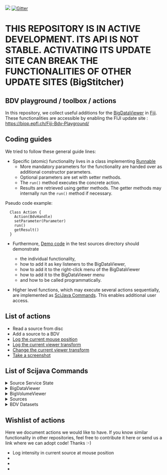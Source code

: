 [![](https://travis-ci.com/bigdataviewer/bigdataviewer-playground.svg?branch=master)](https://travis-ci.com/bigdataviewer/bigdataviewer-playground)
[![Gitter](https://badges.gitter.im/bigdataviewer-playground/community.svg)](https://gitter.im/bigdataviewer-playground/community?utm_source=badge&utm_medium=badge&utm_campaign=pr-badge)


# THIS REPOSITORY IS IN ACTIVE DEVELOPMENT. ITS API IS NOT STABLE. ACTIVATING ITS UPDATE SITE CAN BREAK THE FUNCTIONALITIES OF OTHER UPDATE SITES (BigStitcher)

## BDV playground / toolbox / actions

In this repository, we collect useful additions for the [BigDataViewer](https://imagej.net/BigDataViewer) in [Fiji](https://fiji.sc). These functionalities are accessible by enabling the FIJI update site : https://biop.epfl.ch/Fiji-Bdv-Playground/

## Coding guides
We tried to follow these general guide lines:
* Specific (atomic) functionality lives in a class implementing [Runnable](https://docs.oracle.com/javase/7/docs/api/java/lang/Runnable.html)
  * More mandatory parameters for the functionality are handed over as additional constructor parameters.
  * Optional parameters are set with setter methods.
  * The `run()` method executes the concrete action.
  * Results are retrieved using getter methods. The getter methods may internally run the `run()` method if necessary.

Pseudo code example:
```
  Class Action {
    Action(BdvHandle)
    setParameter(Parameter)
    run()
    getResult()
  }
```

* Furthermore, [Demo code](https://github.com/haesleinhuepf/bigdataviewer-playground/tree/master/src/test/src/sc/fiji/bdv) in the test sources directory should demonstrate
  * the individual functionality, 
  * how to add it as key listeners to the BigDataViewer,
  * how to add it to the right-click menu of the BigDataViewer 
  * how to add it to the BigDataViewer menu
  * and how to be called programmatically.
  
  
* Higher level functions, which may execute several actions sequentially, are implemented as [SciJava Commands](https://javadoc.scijava.org/SciJava/org/scijava/command/Command.html).
This enables additional user access.

## List of actions
* Read a source from disc
* Add a source to a BDV
* [Log the current mouse position](https://github.com/haesleinhuepf/bigdataviewer-playground/blob/master/src/test/src/sc/fiji/bdv/navigate/LogMousePositionDemo.java#L33)
* [Log the current viewer transform](https://github.com/haesleinhuepf/bigdataviewer-playground/blob/master/src/test/src/sc/fiji/bdv/navigate/ViewTransformSetAndLogDemo.java#L35)
* [Change the current viewer transform](https://github.com/haesleinhuepf/bigdataviewer-playground/blob/master/src/test/src/sc/fiji/bdv/navigate/ViewTransformSetAndLogDemo.java#L37-L40)
* [Take a screenshot](https://github.com/haesleinhuepf/bigdataviewer-playground/blob/master/src/test/src/sc/fiji/bdv/screenshot/ScreenshotDemo.java)

## List of Scijava Commands 

<details>
 <summary>Source Service State</summary>
 
### [LoadSourceAndConverterServiceState](https://github.com/bigdataviewer/bigdataviewer-playground/tree/master/src/main/java/sc/fiji/bdvpg/scijava/command/LoadSourceAndConverterServiceState.java) [BigDataViewer>Load Bdv Playground State (experimental)]
#### Input
* [Context] **ctx**:
* [File] **file**:


### [SaveSourceAndConverterServiceState](https://github.com/bigdataviewer/bigdataviewer-playground/tree/master/src/main/java/sc/fiji/bdvpg/scijava/command/SaveSourceAndConverterServiceState.java) [BigDataViewer>Save Bdv Playground State (experimental)]
#### Input
* [Context] **ctx**:
* [File] **file**:


### [ShowSourceAndConverterServiceWindow](https://github.com/bigdataviewer/bigdataviewer-playground/tree/master/src/main/java/sc/fiji/bdvpg/scijava/command/ShowSourceAndConverterServiceWindow.java) [BigDataViewer>Show Bdv Playground Window]
#### Input
* [SourceAndConverterService] **sacs**:

</details>

<details>
 <summary>BigDataViewer</summary>

### [BdvOrthoWindowCreatorCommand](https://github.com/bigdataviewer/bigdataviewer-playground/tree/master/src/main/java/sc/fiji/bdvpg/scijava/command/bdv/BdvOrthoWindowCreatorCommand.java) [BigDataViewer>BDV>BDV - Create Orthogonal Views]
Creates 3 BDV windows with synchronized orthogonal views
#### Input
* [boolean] **drawCrosses**:Add cross overlay to show view plane locations
* [boolean] **interpolate**:Interpolate
* [int] **locationX**:X Front Window location
* [int] **locationY**:Y Front Window location
* [int] **nTimepoints**:Number of timepoints (1 for a single timepoint)
* [String] **projector**:Source Projection Mode
* [int] **screen**:Display (0 if you have one screen)
* [int] **sizeX**:Window Width
* [int] **sizeY**:Window Height
* [String] **windowTitle**:Title of BDV windows
#### Output
* [BdvHandle] **bdvhX**:
* [BdvHandle] **bdvhY**:
* [BdvHandle] **bdvhZ**:


### [BdvSetTimepointsNumberCommand](https://github.com/bigdataviewer/bigdataviewer-playground/tree/master/src/main/java/sc/fiji/bdvpg/scijava/command/bdv/BdvSetTimepointsNumberCommand.java) [BigDataViewer>BDV>BDV - Set Number Of Timepoints]
Sets the number of timepoints in one or several BDV Windows
#### Input
* [BdvHandle[]] **bdvhs**:Select BDV Windows
* [int] **numberOfTimePoints**:Number of timepoints, min = 1


### [BdvSettingsCommand](https://github.com/bigdataviewer/bigdataviewer-playground/tree/master/src/main/java/sc/fiji/bdvpg/scijava/command/bdv/BdvSettingsCommand.java) [BigDataViewer>BDV>BDV - Preferences - Set (Key) Bindings]
Sets actions linked to key / mouse event in BDV (WIP, currently not working)


### [BdvSourcesAdderCommand](https://github.com/bigdataviewer/bigdataviewer-playground/tree/master/src/main/java/sc/fiji/bdvpg/scijava/command/bdv/BdvSourcesAdderCommand.java) [BigDataViewer>BDV>BDV - Show Sources]
Adds one or several sources to an existing BDV window
#### Input
* [boolean] **adjustViewOnSource**:Adjust View on Source
* [boolean] **autoContrast**:Auto Contrast
* [BdvHandle] **bdvh**:Select BDV Window
* [SourceAndConverter[]] **sacs**:Select Source(s)


### [BdvSourcesRemoverCommand](https://github.com/bigdataviewer/bigdataviewer-playground/tree/master/src/main/java/sc/fiji/bdvpg/scijava/command/bdv/BdvSourcesRemoverCommand.java) [BigDataViewer>BDV>BDV - Remove Sources From BDV]
Removes one or several sources from an existing BDV window
#### Input
* [BdvHandle] **bdvh**:
* [SourceAndConverter[]] **srcs_in**:Select Source(s)


### [BdvSourcesShowCommand](https://github.com/bigdataviewer/bigdataviewer-playground/tree/master/src/main/java/sc/fiji/bdvpg/scijava/command/bdv/BdvSourcesShowCommand.java) [BigDataViewer>BDV>BDV - Show Sources (new Bdv window)]
Displays one or several sources into a new BDV window
#### Input
* [boolean] **adjustViewOnSource**:Adjust View on Source
* [boolean] **autoContrast**:Auto Contrast
* [boolean] **interpolate**:Interpolate
* [boolean] **is2D**:Create a 2D BDV window
* [int] **nTimepoints**:Number of timepoints (1 for a single timepoint)
* [String] **projector**:
* [SourceAndConverter[]] **sacs**:Select Source(s)
* [String] **windowTitle**:Title of the new BDV window
#### Output
* [BdvHandle] **bdvh**:


### [BdvWindowCreatorCommand](https://github.com/bigdataviewer/bigdataviewer-playground/tree/master/src/main/java/sc/fiji/bdvpg/scijava/command/bdv/BdvWindowCreatorCommand.java) [BigDataViewer>BDV>BDV - Create empty BDV window]
Creates an empty BDV window
#### Input
* [boolean] **interpolate**:Interpolate
* [boolean] **is2D**:Create a 2D BDV window
* [int] **nTimepoints**:Number of timepoints (1 for a single timepoint)
* [String] **projector**:
* [String] **windowTitle**:Title of the new BDV window
#### Output
* [BdvHandle] **bdvh**:


### [MultiBdvSourcesAdderCommand](https://github.com/bigdataviewer/bigdataviewer-playground/tree/master/src/main/java/sc/fiji/bdvpg/scijava/command/bdv/MultiBdvSourcesAdderCommand.java) [BigDataViewer>BDV>BDV - Show Sources In Multiple BDV Windows]
Adds one or several sources into several existing BDV windows
#### Input
* [BdvHandle[]] **bdvhs**:Select BDV Windows
* [SourceAndConverter[]] **sacs**:Select Source(s)


### [ScreenShotMakerCommand](https://github.com/bigdataviewer/bigdataviewer-playground/tree/master/src/main/java/sc/fiji/bdvpg/scijava/command/bdv/ScreenShotMakerCommand.java) [BigDataViewer>BDV>BDV - Screenshot]
Creates a screenshot of a BDV view, the resolution can be chosen to upscale or downscale the image compared to the original window. A single RGB image resulting from the projection of all sources is displayed. Raw image data can also be exported in grayscale.
#### Input
* [BdvHandle] **bdvh**:
* [boolean] **showRawData**:Show Raw Data
* [double] **targetPixelSizeInXY**:Target Pixel Size (in XY)
* [String] **targetPixelUnit**:Pixel Size Unit


### [ViewSynchronizerCommand](https://github.com/bigdataviewer/bigdataviewer-playground/tree/master/src/main/java/sc/fiji/bdvpg/scijava/command/bdv/ViewSynchronizerCommand.java) [BigDataViewer>BDV>BDV - Synchronize Views]
Synchronizes the view of a set of BDV windows. A window popup should be closed to stop the synchronization
#### Input
* [BdvHandle[]] **bdvhs**:Select Windows to synchronize
* [boolean] **synchronizeTime**:Synchronize timepoints


### [ViewTransformLoggerCommand](https://github.com/bigdataviewer/bigdataviewer-playground/tree/master/src/main/java/sc/fiji/bdvpg/scijava/command/bdv/ViewTransformLoggerCommand.java) [BigDataViewer>BDV>BDV - Log view transform]
Outputs the current view transfrom of a BDV window into the standard IJ logger
#### Input
* [BdvHandle] **bdvh**:
* [LogService] **ls**:


### [ViewTransformatorCommand](https://github.com/bigdataviewer/bigdataviewer-playground/tree/master/src/main/java/sc/fiji/bdvpg/scijava/command/bdv/ViewTransformatorCommand.java) [BigDataViewer>BDV>BDV - Change view transform]
Applies a simple view transform (translation / rotation) to a BDV window
#### Input
* [BdvHandle] **bdvh**:Select BDV Windows
* [Double] **rotateAroundX**:Rotate around X
* [Double] **rotateAroundY**:Rotate around Y
* [Double] **rotateAroundZ**:Rotate around Z
* [Double] **translateX**:Translate in X
* [Double] **translateY**:Translate in Y
* [Double] **translateZ**:Translate in Z

</details>

<details>
 <summary>BigVolumeViewer</summary>

### [BvvSourcesAdderCommand](https://github.com/bigdataviewer/bigdataviewer-playground/tree/master/src/main/java/sc/fiji/bdvpg/scijava/command/bvv/BvvSourcesAdderCommand.java) [BigDataViewer>BVV>Show Sources in BVV]
Show sources in a BigVolumeViewer window - limited to 16 bit images
#### Input
* [boolean] **adjustViewOnSource**:Adjust View on Source
* [BvvHandle] **bvvh**:Select BVV Window(s)
* [SourceAndConverter[]] **sacs**:Select source(s)


### [BvvWindowCreatorCommand](https://github.com/bigdataviewer/bigdataviewer-playground/tree/master/src/main/java/sc/fiji/bdvpg/scijava/command/bvv/BvvWindowCreatorCommand.java) [BigDataViewer>BVV>Create Empty BVV Frame]
Creates an empty Bvv window
#### Input
* [int] **nTimepoints**:Number of timepoints (1 for a single timepoint)
* [String] **windowTitle**:Title of the new BVV window
#### Output
* [BvvHandle] **bvvh**:


</details>

<details>
 <summary>Sources</summary>

### [BasicTransformerCommand](https://github.com/bigdataviewer/bigdataviewer-playground/tree/master/src/main/java/sc/fiji/bdvpg/scijava/command/source/BasicTransformerCommand.java) [BigDataViewer>Sources>Transform>Basic Transformation]
Performs basic transformation (rotate / flip) along X Y Z axis for several sources. If global is selected, the transformation is performed relative to the global origin (0,0,0). If global is not selected, the center of each source is unchanged.
#### Input
* [String] **axis**:
* [boolean] **globalChange**:
* [SourceAndConverter[]] **sources_in**:Select source(s)
* [int] **timepoint**:
* [String] **type**:


### [BigWarpLauncherCommand](https://github.com/bigdataviewer/bigdataviewer-playground/tree/master/src/main/java/sc/fiji/bdvpg/scijava/command/source/BigWarpLauncherCommand.java) [BigDataViewer>Sources>Register>Launch BigWarp]
Starts BigWarp from existing sources
#### Input
* [String] **bigWarpName**:Window title for BigWarp
* [SourceAndConverterBdvDisplayService] **bsds**:
* [SourceAndConverter[]] **fixedSources**:Fixed Source(s)
* [SourceAndConverter[]] **movingSources**:Moving Source(s)
#### Output
* [BdvHandle] **bdvhP**:
* [BdvHandle] **bdvhQ**:
* [SourceAndConverter] **gridSource**:
* [SourceAndConverter] **warpMagnitudeSource**:
* [SourceAndConverter[]] **warpedSources**:


### [BrightnessAdjusterCommand](https://github.com/bigdataviewer/bigdataviewer-playground/tree/master/src/main/java/sc/fiji/bdvpg/scijava/command/source/BrightnessAdjusterCommand.java) [BigDataViewer>Sources>Display>Set Sources Brightness]
#### Input
* [double] **max**:
* [double] **maxSlider**:relative Maximum
* [String] **message**:
* [double] **min**:
* [double] **minSlider**:relative Minimum
* [SourceAndConverter[]] **sources**:Select Source(s)


### [ColorSourceCreatorCommand](https://github.com/bigdataviewer/bigdataviewer-playground/tree/master/src/main/java/sc/fiji/bdvpg/scijava/command/source/ColorSourceCreatorCommand.java) [BigDataViewer>Sources>Display>Create New Source (Set Color)]
Duplicate one or several sources and sets a new color for these sources
#### Input
* [ColorRGB] **color**:
* [SourceAndConverter[]] **sources_in**:Select Source(s)


### [LUTSourceCreatorCommand](https://github.com/bigdataviewer/bigdataviewer-playground/tree/master/src/main/java/sc/fiji/bdvpg/scijava/command/source/LUTSourceCreatorCommand.java) [BigDataViewer>Sources>Display>Create New Source (Set LUT)]
Duplicate one or several sources and sets an (identical) Look Up Table for these duplicated sources
#### Input
* [String] **choice**:LUT name
* [ConvertService] **cs**:
* [LUTService] **lutService**:
* [SourceAndConverter[]] **sources_in**:Select Source(s)
* [ColorTable] **table**:LUT


### [MakeGroupCommand](https://github.com/bigdataviewer/bigdataviewer-playground/tree/master/src/main/java/sc/fiji/bdvpg/scijava/command/source/MakeGroupCommand.java) [BigDataViewer>Sources>Make Global Source Group]
Adds a node in the tree view which selects the sources specified in the command
#### Input
* [boolean] **displaySources**:Display Sources
* [String] **groupName**:Name of the group
* [SourceAndConverterService] **sac_service**:
* [SourceAndConverter[]] **sacs**:Select Source(s)


### [ManualTransformCommand](https://github.com/bigdataviewer/bigdataviewer-playground/tree/master/src/main/java/sc/fiji/bdvpg/scijava/command/source/ManualTransformCommand.java) [BigDataViewer>Sources>Transform>Manual Sources Transformation]
Manual transformation of selected sources. Works only with a single bdv window (the active one).The sources that are not displayed but selected are transformed. During the registration, the user isplaced in the reference of the moving sources. That's why they are not moving during the registration.
#### Input
* [BdvHandle] **bdvHandle**:
* [String] **mode**:
* [SourceAndConverter[]] **sacs**:Select Source(s)


### [NewSourceCommand](https://github.com/bigdataviewer/bigdataviewer-playground/tree/master/src/main/java/sc/fiji/bdvpg/scijava/command/source/NewSourceCommand.java) [BigDataViewer>Sources>New Source Based on Model Source]
Defines an empty source which occupied the same volume as a model source but with a potentially different voxel size. Works with a single timepoint.
#### Input
* [SourceAndConverter] **model**:Model Source
Defines the portion of space covered by the new source
* [String] **name**:Source name
* [int] **timePoint**:Timepoint (0 based index)
* [double] **voxSizeX**:Voxel Size X
* [double] **voxSizeY**:Voxel Size Y
* [double] **voxSizeZ**:Voxel Size Z
#### Output
* [SourceAndConverter] **newsource**:


### [SampleSourceCreatorCommand](https://github.com/bigdataviewer/bigdataviewer-playground/tree/master/src/main/java/sc/fiji/bdvpg/scijava/command/source/SampleSourceCreatorCommand.java) [BigDataViewer>Sources>Create Sample Source]
#### Input
* [String] **sampleName**:Sample name
#### Output
* [SourceAndConverter] **sampleSource**:


### [SourceAndConverterProjectionModeChangerCommand](https://github.com/bigdataviewer/bigdataviewer-playground/tree/master/src/main/java/sc/fiji/bdvpg/scijava/command/source/SourceAndConverterProjectionModeChangerCommand.java) [BigDataViewer>Sources>Display>Set Sources Projection Mode]
#### Input
* [boolean] **addToOccludingLayer**:Add Source(s) to occluding layer
* [String] **projectionMode**:Projection Mode
* [SourceAndConverter[]] **sacs**:Select Source(s)


### [SourceColorChangerCommand](https://github.com/bigdataviewer/bigdataviewer-playground/tree/master/src/main/java/sc/fiji/bdvpg/scijava/command/source/SourceColorChangerCommand.java) [BigDataViewer>Sources>Display>Set Sources Color]
#### Input
* [ColorRGB] **color**:
* [SourceAndConverter[]] **sources_in**:Select Source(s)


### [SourcesDuplicatorCommand](https://github.com/bigdataviewer/bigdataviewer-playground/tree/master/src/main/java/sc/fiji/bdvpg/scijava/command/source/SourcesDuplicatorCommand.java) [BigDataViewer>Sources>Duplicate Sources]
#### Input
* [SourceAndConverter[]] **sources_in**:Select Source(s)


### [SourcesInvisibleMakerCommand](https://github.com/bigdataviewer/bigdataviewer-playground/tree/master/src/main/java/sc/fiji/bdvpg/scijava/command/source/SourcesInvisibleMakerCommand.java) [BigDataViewer>Sources>Display>Make Sources Invisible]
#### Input
* [SourceAndConverterBdvDisplayService] **bsds**:
* [SourceAndConverter[]] **sacs**:Select Source(s)


### [SourcesRemoverCommand](https://github.com/bigdataviewer/bigdataviewer-playground/tree/master/src/main/java/sc/fiji/bdvpg/scijava/command/source/SourcesRemoverCommand.java) [BigDataViewer>Sources>Delete Sources]
#### Input
* [SourceAndConverterService] **bss**:
* [SourceAndConverter[]] **sacs**:Select Source(s)


### [SourcesResamplerCommand](https://github.com/bigdataviewer/bigdataviewer-playground/tree/master/src/main/java/sc/fiji/bdvpg/scijava/command/source/SourcesResamplerCommand.java) [BigDataViewer>Sources>Resample Source Based on Model Source]
#### Input
* [boolean] **cache**:
* [boolean] **interpolate**:
* [SourceAndConverter] **model**:
* [boolean] **reuseMipMaps**:Re-use MipMaps
* [SourceAndConverter[]] **sourcesToResample**:Select Source(s)


### [SourcesVisibleMakerCommand](https://github.com/bigdataviewer/bigdataviewer-playground/tree/master/src/main/java/sc/fiji/bdvpg/scijava/command/source/SourcesVisibleMakerCommand.java) [BigDataViewer>Sources>Display>Make Sources Visible]
#### Input
* [SourceAndConverterBdvDisplayService] **bsds**:
* [SourceAndConverter[]] **sacs**:Select Source(s)


### [TransformedSourceWrapperCommand](https://github.com/bigdataviewer/bigdataviewer-playground/tree/master/src/main/java/sc/fiji/bdvpg/scijava/command/source/TransformedSourceWrapperCommand.java) [BigDataViewer>Sources>Transform>Wrap as Transformed Source]
#### Input
* [SourceAndConverter[]] **sources_in**:Select Source(s)


</details>

<details>
 <summary>BDV Datasets</summary>

### [XmlHDF5ExporterCommand](https://github.com/bigdataviewer/bigdataviewer-playground/tree/master/src/main/java/sc/fiji/bdvpg/scijava/command/source/XmlHDF5ExporterCommand.java) [BigDataViewer>Sources>Export Sources to XML/HDF5 Spimdataset]
#### Input
* [int] **blockSizeX**:
* [int] **blockSizeY**:
* [int] **blockSizeZ**:
* [int] **nThreads**:# of Threads
* [SourceAndConverter[]] **sacs**:Select Source(s)
* [int] **scaleFactor**:
* [int] **timePointBegin**:Timepoint (Beginning)
* [int] **timePointEnd**:Timepoint (End)
* [File] **xmlFile**:Output file (XML)


### [BigDataBrowserPlugInCommand](https://github.com/bigdataviewer/bigdataviewer-playground/tree/master/src/main/java/sc/fiji/bdvpg/scijava/command/spimdata/BigDataBrowserPlugInCommand.java) [BigDataViewer>BDVDataset>List BigDataServer Datasets]
#### Input
* [CommandService] **cs**:
* [LogService] **ls**:
* [String] **serverUrl**:


### [MultipleSpimDataImporterCommand](https://github.com/bigdataviewer/bigdataviewer-playground/tree/master/src/main/java/sc/fiji/bdvpg/scijava/command/spimdata/MultipleSpimDataImporterCommand.java) [BigDataViewer>BDVDataset>Open XML/HDF5 Files]
#### Input
* [File[]] **files**:
* [String] **message**:


### [SpimDataExporterCommand](https://github.com/bigdataviewer/bigdataviewer-playground/tree/master/src/main/java/sc/fiji/bdvpg/scijava/command/spimdata/SpimDataExporterCommand.java) [BigDataViewer>BDVDataset>Save BDVDataset]
#### Input
* [SourceAndConverter] **sac**:Select source(s)
* [File] **xmlFilePath**:Output File (XML)


### [SpimdataBigDataServerImportCommand](https://github.com/bigdataviewer/bigdataviewer-playground/tree/master/src/main/java/sc/fiji/bdvpg/scijava/command/spimdata/SpimdataBigDataServerImportCommand.java) [BigDataViewer>BDVDataset>BDVDataset [BigDataServer]]
Command that opens a BDV dataset from a BigDataServer. Click on Show to display it.
#### Input
* [String] **datasetName**:Dataset Name
* [String] **urlServer**:Big Data Server URL


</details>

## Wishlist of actions
Here we document actions we would like to have. If you know similar functionality in other repositories, feel free to contribute it here or send us a link where we can adopt code! Thanks :-)
* Log intensity in current source at mouse position
* 
* 
* 

